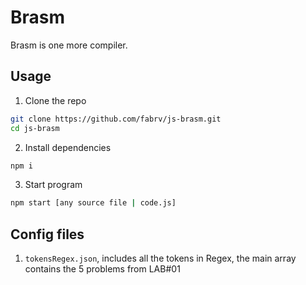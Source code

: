 # Brasm
Brasm is one more compiler.

## Usage
1. Clone the repo
```bash
git clone https://github.com/fabrv/js-brasm.git
cd js-brasm
```
2. Install dependencies
```bash
npm i
```
3. Start program
```bash
npm start [any source file | code.js]
```

## Config files
1. `tokensRegex.json`, includes all the tokens in Regex, the main array contains the 5 problems from LAB#01